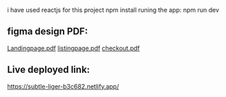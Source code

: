 i have used reactjs for this project
npm install
runing the app:
npm run dev

figma design PDF:
--------------------------
[Landingpage.pdf](https://github.com/user-attachments/files/18526986/Landingpage.pdf)
[listingpage.pdf](https://github.com/user-attachments/files/18526988/listingpage.pdf)
[checkout.pdf](https://github.com/user-attachments/files/18526989/checkout.pdf)

Live deployed link:
-----------------------
https://subtle-liger-b3c682.netlify.app/
